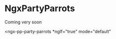 # NgxPartyParrots

Coming very soon

<ngx-pp-party-parrots
  *ngIf="true"
  mode="default"
></ngx-pp-party-parrots>
